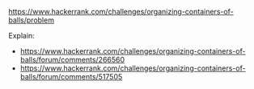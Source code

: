 https://www.hackerrank.com/challenges/organizing-containers-of-balls/problem

Explain:

- https://www.hackerrank.com/challenges/organizing-containers-of-balls/forum/comments/266560
- https://www.hackerrank.com/challenges/organizing-containers-of-balls/forum/comments/517505
